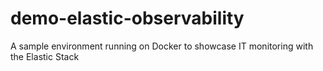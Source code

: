 # demo-elastic-observability
A sample environment running on Docker to showcase IT monitoring with the Elastic Stack  
